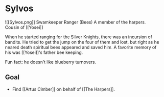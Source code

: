 # Sylvos
![[Sylvos.png]]
Swamkeeper Ranger (Bees)
A member of the harpers. Cousin of [[Yosei]]

When he started ranging for the Silver Knights, there was an incursion of bandits. He tried to get the jump on the four of them and lost, but right as he neared death spiritual bees appeared and saved him. A favorite memory of his was [[Yosei]]'s father bee keeping.

Fun fact: he doesn't like blueberry turnovers.

## Goal
- Find [[Artus Cimber]] on behalf of [[The Harpers]].